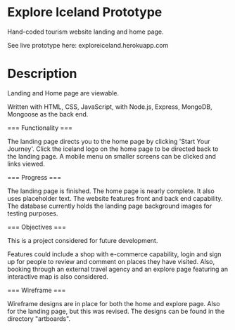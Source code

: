 # Explore Iceland Prototype
Hand-coded tourism website landing and home page.

See live prototype here: exploreiceland.herokuapp.com

# Description

Landing and Home page are viewable.

Written with HTML, CSS, JavaScript, with Node.js, Express, MongoDB, Mongoose as the back end.

=== Functionality ===

The landing page directs you to the home page by clicking 'Start Your Journey'. Click the iceland logo on the home page to be directed back to the landing page. A mobile menu on smaller screens can be clicked and links viewed.

=== Progress ===

The landing page is finished. The home page is nearly complete. It also uses placeholder text. The website features front and back end capability. The database currently holds the landing page background images for testing purposes.

=== Objectives ===

This is a project considered for future development.

Features could include a shop with e-commerce capability, login and sign up for people to review and comment on places they have visited. Also, booking through an external travel agency and an explore page featuring an interactive map is also considered. 

=== Wireframe ===

Wireframe designs are in place for both the home and explore page. Also for the landing page, but this was revised. The designs can be found in the directory "artboards".
